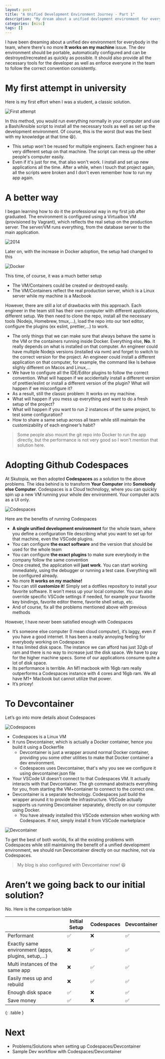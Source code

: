 ```yaml
---
layout: post
title: "A Unified Development Environment Journey - Part 1"
description: "My dream about a unified devlopment environment for everybody in the team for the last 10 years..."
categories: [misc]
tags: []
---
```


I have been dreaming about a unified dev environment for everybody in the team, where there's no
more **It works on my machine** issue. The dev environment should be portable, automatically
configured and can be destroyed/recreated as quickly as possible. It should also provide all the
necessary tools for the developer as well as enforce everyone in the team to follow the correct
convention consistently.

# My first attempt in university

Here is my first effort when I was a student, a classic solution.

[//]: # (The image contains embedded scene for Excalidraw)
![First attempt](/files/2024-04-19-a-unified-dev-environment/first-attempt.png)

In this method, you would run everything normally in your computer and use a Bash/Ansible script
to install all the necessary tools as well as set up the development environment. Of course,
this is the worst (but was the best with my knowledge at that time 😆).

- This setup won't be reused for multiple engineers. Each engineer has a very different setup on
  that machine. The script can mess up the other people's computer easily.
- Even if it's just for me, that also won't work. I install and set up new applications all the
  time. After a while, when I touch that project again, all the scripts were broken and I don't even
  remember how to run my app again.

# A better way

I began learning how to do it the professional way in my first job after graduated.
The environment is configured using a Virtualbox VM (provisioned by Vagrant), 
which reflects the real setup on the production server. The server/VM runs everything, from the
database server to the main application.

[//]: # (The image contains embedded scene for Excalidraw)
![2014](/files/2024-04-19-a-unified-dev-environment/before-codespaces.png)

<!-- more -->

Later on, with the increase in Docker adoption, the setup had changed to this

[//]: # (The image contains embedded scene for Excalidraw)
![Docker](/files/2024-04-19-a-unified-dev-environment/docker-workflow.png)

This time, of course, it was a much better setup
- The VM/Containers could be created or destroyed easily.
- The VM/Containers reflect the real production server, which is a Linux server while my machine is
  a Macbook

However, there are still a lot of drawbacks with this approach. Each engineer in the team still has
their own computer with different applications, different setup. We then need to clone the repo,
install all the necessary tools (Nodejs, Homebrew, tmux,…), load the repo into our text editor,
configure the plugins (ex eslint, prettier,…) to work.
- The only things that we can make sure that always behave the same is the VM or the containers
  running inside Docker. Everything else, **No**. It really depends on what is installed on that
  computer. An engineer could have multiple Nodejs versions (installed via nvm) and forget to switch
  to the correct version for the project. An engineer could install a different application on that
  computer, for example, the command like ls behave slighly different on Macos and Linux,…
- We have to configure all the IDE/Editor plugins to follow the correct convention. What will happen
  if we accidentally install a different version of prettier/eslint or install a different version
  of the plugin? What will happen if we misconfigure it?
- As a result, still the classic problem: It works on my machine.
- What will happen if you mess up everything and want to do a fresh setup of the project?
- What will happen if you want to run 2 instances of the same project, to test some configuration?
- How to share a same setup across all team while still maintain the customizability of each
  engineer’s habit?

> Some people also mount the git repo into Docker to run the app directly, but the performance is
> not very good so I won't mention that solution here.

# Adopting Github Codespaces

At Skutopia, we then adopted **Codespaces** as a solution to the above problems. The idea behind is to
transform **Your Computer** into **Somebody else Computer**. Codespaces is a Cloud technology, where
you can quickly spin up a new VM running your whole dev environment. Your computer acts as a UI
only.

[//]: # (The image contains embedded scene for Excalidraw)
![Codespaces](/files/2024-04-19-a-unified-dev-environment/codespaces.png)

Here are the benefits of running Codespaces
- **A single unified development environment** for the whole team, where you define a configuration file
  describing what you want to set up for that machine, even the VSCode plugins.
- You can configure **the exact software** and the version that should be used for the whole team
- You can configure **the exact plugins** to make sure everybody in the company follow the same
  convention
- Once created, the application will **just work**. You can start working immediately, using the
  debugger or running a test case. Everything will be configured already.
- No more **It works on my machine!**
- You can still **customize it**! Simply set a dotfiles repository to install your favorite software.
  It won’t mess up your local computer. You can also override specific VSCode settings if needed,
  for example your favorite key bindings, favorite editor theme, favorite shell setup, etc.
- And of course, fix all the problems mentioned above with previous methods

However, I have never been satisfied enough with Codespaces
- It’s someone else computer (I mean cloud computer), it’s laggy, even if you have a good internet.
  It has been a really annoying feeling for everybody working on Codespaces
- It has limited disk space. The instance we can afford has just 32gb of ram and there is no way
  to increase just the disk space. We have to pay for the higher machine specs. Some of our
  applications consume quite a lot of disk space.
- Its performance is terrible. An M1 macbook with 16gb ram really outperforms a Codespaces instance
  with 4 cores and 16gb ram. We all have M1+ Macbook but cannot utilize that power.
- It’s pricey!

# To Devcontainer

Let’s go into more details about Codespaces

[//]: # (The image contains embedded scene for Excalidraw)
![Codespaces](/files/2024-04-19-a-unified-dev-environment/codespaces-details.png)

- Codespaces is a Linux VM
- It runs Devcontainer, which is actually a Docker container, hence you build it using a Dockerfile
  - Devcontainer is just a wrapper around normal Docker container, providing you some other utilities to make that Docker container a dev environment.
  - Codespaces uses Devcontainer, that's why you see we configure it using devcontainer.json file
- Your VSCode UI doesn't connect to that Codespaces VM. It actually interacts with that Devcontainer. The gh command abstracts everything for you, from starting the VM+container to connect to the correct one.
- Devcontainer is a separate technology. Codespaces just build the wrapper around it to provide the infrastructure. VSCode actually supports us running Devcontainer separately, directly on our computer using Docker.
  - You have already installed this VSCode extension when working with Codespaces. If not, simply install it from VSCode marketplace

[//]: # (The image contains embedded scene for Excalidraw)
![Devcontainer](/files/2024-04-19-a-unified-dev-environment/devcontainer.png)

To get the best of both worlds, fix all the existing problems with Codespaces while still maintaining the benefit of a unified development environment, we should run Devcontainer directly on our machine, not via Codespaces.

> My blog is also configured with Devcontainer now! 😆

# Aren’t we going back to our initial solution?
No. Here is the comparison table

|                                                   | Initial Setup | Codespaces | Devcontainer |
|---------------------------------------------------|---------------|------------|--------------|
| Performant                                        | ✅             | ❌          | ✅            |
| Exactly same environment (apps, plugins, setup,…) | ❌             | ✅          | ✅            |
| Multi instances of the same app                   | ❌             | ✅          | ✅            |
| Easily mess up and rebuild                        | ❌             | ✅          | ✅            |
| Enough disk space                                 | ✅             | ❌          | ✅            |
| Save money                                        | ✅             | ❌          | ✅            |
{: .table }

# Next

- Problems/Solutions when setting up Codespaces/Devcontainer
- Sample Dev workflow with Codespaces/Devcontainer